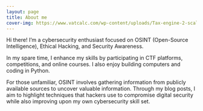 ```yaml
---
layout: page
title: About me
cover-img: https://www.vatcalc.com/wp-content/uploads/Tax-engine-2-scaled-1920x960.jpg
---
```


Hi there! I’m a cybersecurity enthusiast focused on OSINT (Open-Source Intelligence), Ethical Hacking, and Security Awareness.

In my spare time, I enhance my skills by participating in CTF platforms, competitions, and online courses. I also enjoy building computers and coding in Python.

For those unfamiliar, OSINT involves gathering information from publicly available sources to uncover valuable information. Through my blog posts, I aim to highlight techniques that hackers use to compromise digital security while also improving upon my own cybersecurity skill set.

<script src="https://tryhackme.com/badge/232784"></script>
